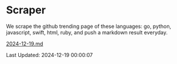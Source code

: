 # Scraper

We scrape the github trending page of these languages: go, python, javascript, swift, html, ruby, and push a markdown result everyday.

[2024-12-19.md](https://github.com/henson/Scraper/blob/master/2024-12-19.md)

Last Updated: 2024-12-19 00:00:07